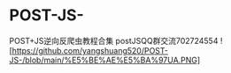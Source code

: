 # POST-JS-
POST+JS逆向反爬虫教程合集 postJSQQ群交流702724554
![https://github.com/yangshuang520/POST-JS-/blob/main/%E5%BE%AE%E5%BA%97UA.PNG]
